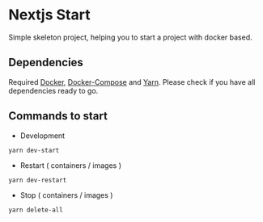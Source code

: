 # Nextjs Start

Simple skeleton project, helping you to start a project with docker based.

## Dependencies

Required [Docker](https://docs.docker.com/engine/install/), [Docker-Compose](https://docs.docker.com/compose/install/) and [Yarn](https://classic.yarnpkg.com/en/docs/install/). Please check if you have all dependencies ready to go.

## Commands to start 

- Development
```
yarn dev-start
```

- Restart ( containers / images )
```
yarn dev-restart
```

- Stop ( containers / images )
```
yarn delete-all
```